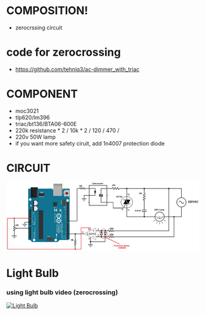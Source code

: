 # COMPOSITION!
* zerocrssing circuit


# code for zerocrossing
* https://github.com/tehniq3/ac-dimmer_with_triac

# COMPONENT
* moc3021
* tlp620/lm396
* triac/bt136/BTA06-600E
* 220k resistance  * 2 / 10k * 2  /  120 / 470 /
* 220v 50W lamp
* if you want more safety ciruit, add 1n4007 protection diode

# CIRCUIT


![CIRCUIT](회로.jpg)


# Light Bulb
### using light bulb video (zerocrossing)
[![Light Bulb](https://i.ibb.co/SRwWCN3/https-i-ytimg-com-vi-Q0n-Y4-D9vxs-Y-hqdefault.jpg)](https://www.youtube.com/watch?v=Q0nY4D9vxsY "Light Bulb")